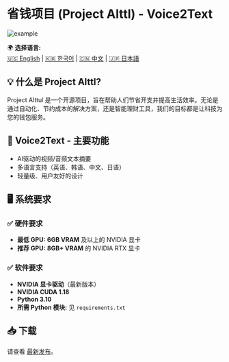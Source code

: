 # 省钱项目 (Project Alttl) - Voice2Text  

![example](example.gif)

🌍 **选择语言:**  
[🇺🇸 English](README.md) | [🇰🇷 한국어](README.ko.md) | [🇨🇳 中文](README.zh.md) | [🇯🇵 日本語](README.ja.md)  

## 💡 什么是 Project Alttl?  
Project Alttul 是一个开源项目，旨在帮助人们节省开支并提高生活效率。无论是通过自动化、节约成本的解决方案，还是智能理财工具，我们的目标都是让科技为您的钱包服务。  

## 🚀 Voice2Text - 主要功能  
- AI驱动的视频/音频文本摘要  
- 多语言支持（英语、韩语、中文、日语）  
- 轻量级、用户友好的设计  

## 🖥️ 系统要求  
### ✅ **硬件要求**  
- **最低 GPU:** **6GB VRAM** 及以上的 NVIDIA 显卡  
- **推荐 GPU:** **8GB+ VRAM** 的 NVIDIA RTX 显卡  

### ✅ **软件要求**  
- **NVIDIA 显卡驱动**（最新版本）  
- **NVIDIA CUDA 1.18**  
- **Python 3.10**  
- **所需 Python 模块:** 见 `requirements.txt`  

## 📥 下载  
请查看 [最新发布](https://github.com/yourusername/project-alttul/releases)。  
